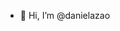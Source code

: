 - 👋 Hi, I’m @danielazao


<!---
danielazao/danielazao is a ✨ special ✨ repository because its `README.md` (this file) appears on your GitHub profile.
You can click the Preview link to take a look at your changes.
--->
